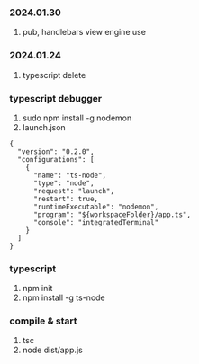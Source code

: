 ### 2024.01.30

1. pub, handlebars view engine use

### 2024.01.24

1. typescript delete

### typescript debugger

1. sudo npm install -g nodemon
2. launch.json

```
{
  "version": "0.2.0",
  "configurations": [
    {
      "name": "ts-node",
      "type": "node",
      "request": "launch",
      "restart": true,
      "runtimeExecutable": "nodemon",
      "program": "${workspaceFolder}/app.ts",
      "console": "integratedTerminal"
    }
  ]
}
```

### typescript

1. npm init
2. npm install -g ts-node

### compile & start

1. tsc
2. node dist/app.js
